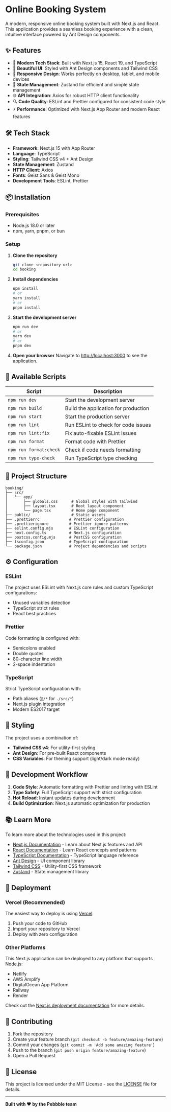 # Online Booking System

A modern, responsive online booking system built with Next.js and React. This application provides a seamless booking experience with a clean, intuitive interface powered by Ant Design components.

## ✨ Features

- 🚀 **Modern Tech Stack**: Built with Next.js 15, React 19, and TypeScript
- 🎨 **Beautiful UI**: Styled with Ant Design components and Tailwind CSS
- 📱 **Responsive Design**: Works perfectly on desktop, tablet, and mobile devices
- 🔧 **State Management**: Zustand for efficient and simple state management
- 🌐 **API Integration**: Axios for robust HTTP client functionality
- 🔍 **Code Quality**: ESLint and Prettier configured for consistent code style
- ⚡ **Performance**: Optimized with Next.js App Router and modern React features

## 🛠 Tech Stack

- **Framework**: Next.js 15 with App Router
- **Language**: TypeScript
- **Styling**: Tailwind CSS v4 + Ant Design
- **State Management**: Zustand
- **HTTP Client**: Axios
- **Fonts**: Geist Sans & Geist Mono
- **Development Tools**: ESLint, Prettier

## 📦 Installation

### Prerequisites

- Node.js 18.0 or later
- npm, yarn, pnpm, or bun

### Setup

1. **Clone the repository**
   ```bash
   git clone <repository-url>
   cd booking
   ```

2. **Install dependencies**
   ```bash
   npm install
   # or
   yarn install
   # or
   pnpm install
   ```

3. **Start the development server**
   ```bash
   npm run dev
   # or
   yarn dev
   # or
   pnpm dev
   ```

4. **Open your browser**
   Navigate to [http://localhost:3000](http://localhost:3000) to see the application.

## 🚀 Available Scripts

| Script | Description |
|--------|-------------|
| `npm run dev` | Start the development server |
| `npm run build` | Build the application for production |
| `npm run start` | Start the production server |
| `npm run lint` | Run ESLint to check for code issues |
| `npm run lint:fix` | Fix auto-fixable ESLint issues |
| `npm run format` | Format code with Prettier |
| `npm run format:check` | Check if code needs formatting |
| `npm run type-check` | Run TypeScript type checking |

## 📁 Project Structure

```
booking/
├── src/
│   └── app/
│       ├── globals.css      # Global styles with Tailwind
│       ├── layout.tsx       # Root layout component
│       └── page.tsx         # Home page component
├── public/                  # Static assets
├── .prettierrc             # Prettier configuration
├── .prettierignore         # Prettier ignore patterns
├── eslint.config.mjs       # ESLint configuration
├── next.config.ts          # Next.js configuration
├── postcss.config.mjs      # PostCSS configuration
├── tsconfig.json           # TypeScript configuration
└── package.json            # Project dependencies and scripts
```

## ⚙️ Configuration

### ESLint

The project uses ESLint with Next.js core rules and custom TypeScript configurations:
- Unused variables detection
- TypeScript strict rules
- React best practices

### Prettier

Code formatting is configured with:
- Semicolons enabled
- Double quotes
- 80-character line width
- 2-space indentation

### TypeScript

Strict TypeScript configuration with:
- Path aliases (`@/*` for `./src/*`)
- Next.js plugin integration
- Modern ES2017 target

## 🎨 Styling

The project uses a combination of:
- **Tailwind CSS v4**: For utility-first styling
- **Ant Design**: For pre-built React components
- **CSS Variables**: For theming support (light/dark mode ready)

## 🔧 Development Workflow

1. **Code Style**: Automatic formatting with Prettier and linting with ESLint
2. **Type Safety**: Full TypeScript support with strict configuration
3. **Hot Reload**: Instant updates during development
4. **Build Optimization**: Next.js automatic optimization for production

## 📚 Learn More

To learn more about the technologies used in this project:

- [Next.js Documentation](https://nextjs.org/docs) - Learn about Next.js features and API
- [React Documentation](https://react.dev) - Learn React concepts and patterns
- [TypeScript Documentation](https://www.typescriptlang.org/docs) - TypeScript language reference
- [Ant Design](https://ant.design/docs/react/introduce) - UI component library
- [Tailwind CSS](https://tailwindcss.com/docs) - Utility-first CSS framework
- [Zustand](https://zustand-demo.pmnd.rs) - State management library

## 🚀 Deployment

### Vercel (Recommended)

The easiest way to deploy is using [Vercel](https://vercel.com/new):

1. Push your code to GitHub
2. Import your repository to Vercel
3. Deploy with zero configuration

### Other Platforms

This Next.js application can be deployed to any platform that supports Node.js:
- Netlify
- AWS Amplify
- DigitalOcean App Platform
- Railway
- Render

Check out the [Next.js deployment documentation](https://nextjs.org/docs/app/building-your-application/deploying) for more details.

## 🤝 Contributing

1. Fork the repository
2. Create your feature branch (`git checkout -b feature/amazing-feature`)
3. Commit your changes (`git commit -m 'Add some amazing feature'`)
4. Push to the branch (`git push origin feature/amazing-feature`)
5. Open a Pull Request

## 📄 License

This project is licensed under the MIT License - see the [LICENSE](LICENSE) file for details.

---

**Built with ❤️ by the Pebbble team**